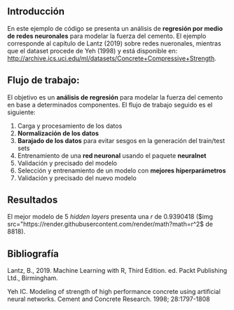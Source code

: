 ## Introducción  

En este ejemplo de código se presenta un análisis de **regresión por medio de redes neuronales** para modelar la fuerza del cemento. El ejemplo corresponde al capítulo de Lantz (2019) sobre redes nueronales, mientras que el dataset procede de Yeh (1998) y está disponible en: http://archive.ics.uci.edu/ml/datasets/Concrete+Compressive+Strength.  

## Flujo de trabajo:   

El objetivo es un **análisis de regresión** para modelar la fuerza del cemento en base a determinados componentes. El flujo de trabajo seguido es el siguiente:  

  1) Carga y procesamiento de los datos  
  2) **Normalización de los datos**  
  3) **Barajado de los datos** para evitar sesgos en la generación del train/test sets  
  4) Entrenamiento de una **red neuronal** usando el paquete **neuralnet**   
  5) Validación y precisado del modelo   
  6) Selección y entrenamiento de un modelo con **mejores hiperparámetros**  
  7) Validación y precisado del nuevo modelo

## Resultados  

El mejor modelo de 5 *hidden layers* presenta una *r* de 0.9390418 ($img src="https://render.githubusercontent.com/render/math?math=r^2$ de 8818).   

## Bibliografía  

Lantz, B., 2019. Machine Learning with R, Third Edition. ed. Packt Publishing Ltd., Birmingham.   

Yeh IC. Modeling of strength of high performance concrete using artificial neural networks. Cement and Concrete Research. 1998; 28:1797-1808  

